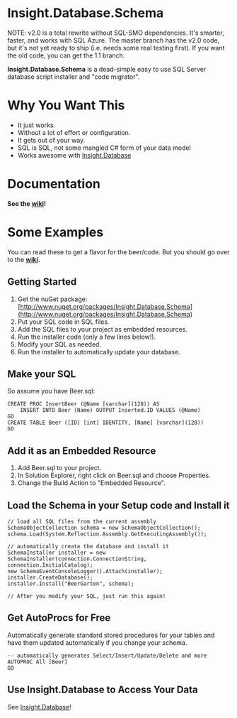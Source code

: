 # Insight.Database.Schema #

NOTE: v2.0 is a total rewrite without SQL-SMO dependencies. It's smarter, faster, and works with SQL Azure. The master branch has the v2.0 code, but it's not yet ready to ship (i.e. needs some real testing first). If you want the old code, you can get the 1.1 branch.

**Insight.Database.Schema** is a dead-simple easy to use SQL Server database script installer and "code migrator".

# Why You Want This #
- It just works. 
- Without a lot of effort or configuration. 
- It gets out of your way.
- SQL is SQL, not some mangled C# form of your data model
- Works awesome with [Insight.Database](https://github.com/jonwagner/Insight.Database)

# Documentation #

**See the [wiki](https://github.com/jonwagner/Insight.Database.Schema/wiki)!**

# Some Examples #

You can read these to get a flavor for the beer/code. But you should go over to the **[wiki](https://github.com/jonwagner/Insight.Database/wiki).**

## Getting Started ##
1. Get the nuGet package: [http://www.nuget.org/packages/Insight.Database.Schema](http://www.nuget.org/packages/Insight.Database.Schema)
1. Put your SQL code in SQL files.
1. Add the SQL files to your project as embedded resources.
1. Run the installer code (only a few lines below!).
1. Modify your SQL as needed.
1. Run the installer to automatically update your database.

## Make your SQL ##

So assume you have Beer.sql:

	CREATE PROC InsertBeer (@Name [varchar](128)) AS 
		INSERT INTO Beer (Name) OUTPUT Inserted.ID VALUES (@Name)
	GO
	CREATE TABLE Beer ([ID] [int] IDENTITY, [Name] [varchar](128))
	GO

## Add it as an Embedded Resource ##

1. Add Beer.sql to your project.
1. In Solution Explorer, right click on Beer.sql and choose Properties.
1. Change the Build Action to "Embedded Resource".

## Load the Schema in your Setup code and Install it ##

	// load all SQL files from the current assembly
	SchemaObjectCollection schema = new SchemaObjectCollection();
	schema.Load(System.Reflection.Assembly.GetExecutingAssembly());

	// automatically create the database and install it
	SchemaInstaller installer = new SchemaInstaller(connection.ConnectionString, connection.InitialCatalog);
	new SchemaEventConsoleLogger().Attach(installer);
	installer.CreateDatabase();
	installer.Install("BeerGarten", schema);

	// After you modify your SQL, just run this again!

## Get AutoProcs for Free ##

Automatically generate standard stored procedures for your tables and have them updated automatically if you change your schema.

	-- automatically generates Select/Insert/Update/Delete and more
	AUTOPROC All [Beer]
	GO

## Use Insight.Database to Access Your Data ##

See [Insight.Database](https://github.com/jonwagner/Insight.Database)!